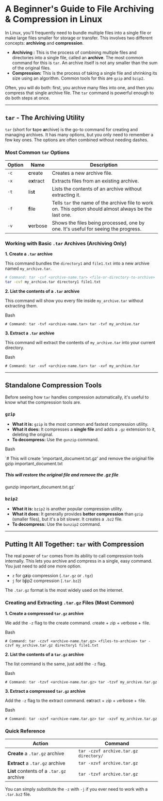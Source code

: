 
# A Beginner's Guide to File Archiving & Compression in Linux

In Linux, you'll frequently need to bundle multiple files into a single file or make large files smaller for storage or transfer. This involves two different concepts: **archiving** and **compression**.

- **Archiving :** This is the process of combining multiple files and directories into a single file, called an **archive**. The most common command for this is `tar`. An archive itself is not any smaller than the sum of the original files.
- **Compression:** This is the process of taking a single file and shrinking its size using an algorithm. Common tools for this are `gzip` and `bzip2`.

Often, you will do both: first, you archive many files into one, and then you compress that single archive file. The `tar` command is powerful enough to do both steps at once.

---

## `tar` - The Archiving Utility

`tar` (short for **t**ape **ar**chive) is the go-to command for creating and managing archives. It has many options, but you only need to remember a few key ones. The options are often combined without needing dashes.

### Most Common `tar` Options

| Option | Name | Description |
| --- | --- | --- |
| `-c` | **c**reate | Creates a new archive file. |
| `-x` | e**x**tract | Extracts files from an existing archive. |
| `-t` | lis**t** | Lists the contents of an archive without extracting it. |
| `-f` | **f**ile | Tells `tar` the name of the archive file to work on. This option should almost always be the last one. |
| `-v` | **v**erbose | Shows the files being processed, one by one. It's useful for seeing the progress. |

### Working with Basic `.tar` Archives (Archiving Only)

**1. Create a `.tar` archive**

This command bundles the `directory1` and `file1.txt` into a new archive named `my_archive.tar`.

```bash
# Command: tar -cvf <archive-name.tar> <file-or-directory-to-archive>
tar -cvf my_archive.tar directory1 file1.txt
```

**2. List the contents of a `.tar` archive**

This command will show you every file inside `my_archive.tar` without extracting them.

Bash

`# Command: tar -tvf <archive-name.tar>
tar -tvf my_archive.tar`

**3. Extract a `.tar` archive**

This command will extract the contents of `my_archive.tar` into your current directory.

Bash

`# Command: tar -xvf <archive-name.tar>
tar -xvf my_archive.tar`

---

## Standalone Compression Tools

Before seeing how `tar` handles compression automatically, it's useful to know what the compression tools are.

### `gzip`

- **What it is:** `gzip` is the most common and fastest compression utility.
- **What it does:** It compresses a **single file** and adds a `.gz` extension to it, deleting the original.
- **To decompress:** Use the `gunzip` command.

Bash

`# This will create 'important_document.txt.gz' and remove the original file
gzip important_document.txt

##### This will restore the original file and remove the .gz file
gunzip important_document.txt.gz`

### `bzip2`

- **What it is:** `bzip2` is another popular compression utility.
- **What it does:** It generally provides **better compression** than `gzip` (smaller files), but it's a bit slower. It creates a `.bz2` file.
- **To decompress:** Use the `bunzip2` command.

---

## Putting It All Together: `tar` with Compression

The real power of `tar` comes from its ability to call compression tools internally. This lets you archive and compress in a single, easy command. You just need to add one more option.

- `z` for g**z**ip compression (`.tar.gz` or `.tgz`)
- `j` for b**j**ip2 compression (`.tar.bz2`)

The `.tar.gz` format is the most widely used on the internet.

### Creating and Extracting `.tar.gz` Files (Most Common)

**1. Create a compressed `tar.gz` archive**

We add the `-z` flag to the create command. `c`reate + `z`ip + `v`erbose + `f`ile.

Bash

`# Command: tar -czvf <archive-name.tar.gz> <files-to-archive>
tar -czvf my_archive.tar.gz directory1 file1.txt`

**2. List the contents of a `tar.gz` archive**

The list command is the same, just add the `-z` flag.

Bash

`# Command: tar -tzvf <archive-name.tar.gz>
tar -tzvf my_archive.tar.gz`

**3. Extract a compressed `tar.gz` archive**

Add the `-z` flag to the extract command. e**x**tract + `z`ip + `v`erbose + `f`ile.

Bash

`# Command: tar -xzvf <archive-name.tar.gz>
tar -xzvf my_archive.tar.gz`

### Quick Reference

| Action | Command |
| --- | --- |
| **Create** a `.tar.gz` archive | `tar -czvf archive.tar.gz directory/` |
| **Extract** a `.tar.gz` archive | `tar -xzvf archive.tar.gz` |
| **List** contents of a `.tar.gz` archive | `tar -tzvf archive.tar.gz` |

You can simply substitute the `-z` with `-j` if you ever need to work with a `.tar.bz2` file.
